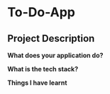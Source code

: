 # To-Do-App

## Project Description
**What does your application do?**

**What is the tech stack?**

**Things I have learnt**
